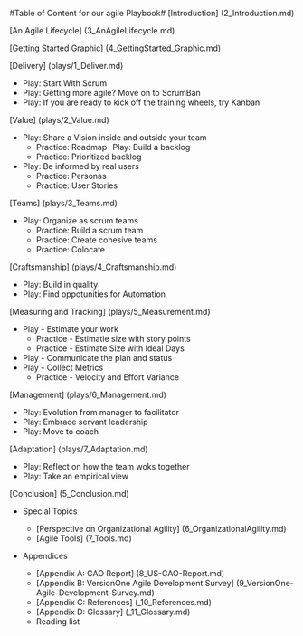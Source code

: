 #Table of Content for our agile Playbook#
[Introduction] (2_Introduction.md)

[An Agile Lifecycle] (3_AnAgileLifecycle.md)

[Getting Started Graphic] (4_GettingStarted_Graphic.md)

[Delivery] (plays/1_Deliver.md)

- Play: Start With Scrum
- Play: Getting more agile? Move on to ScrumBan
- Play: If you are ready to kick off the training wheels, try Kanban

[Value] (plays/2_Value.md)

- Play: Share a Vision inside and outside your team
  - Practice: Roadmap
-Play: Build a backlog
  - Practice: Prioritized backlog
- Play: Be informed by real users
  - Practice: Personas
  - Practice: User Stories

[Teams] (plays/3_Teams.md)

- Play: Organize as scrum teams
  - Practice: Build a scrum team
  - Practice: Create cohesive teams 
  - Practice: Colocate
  
[Craftsmanship] (plays/4_Craftsmanship.md)

- Play: Build in quality
- Play: Find oppotunities for Automation

[Measuring and Tracking] (plays/5_Measurement.md)
 - Play - Estimate your work
    - Practice - Estimatie size with story points
    - Practice - Estimate Size with Ideal Days
 - Play - Communicate the plan and status
 - Play - Collect Metrics
    - Practice - Velocity and Effort Variance

[Management] (plays/6_Management.md)
- Play: Evolution from manager to facilitator
- Play: Embrace servant leadership
- Play: Move to coach

[Adaptation] (plays/7_Adaptation.md)
- Play: Reflect on how the team woks together
- Play: Take an empirical view


[Conclusion] (5_Conclusion.md)

- Special Topics
  - [Perspective on Organizational Agility] (6_OrganizationalAgility.md)
  - [Agile Tools] (7_Tools.md)

- Appendices
  - [Appendix A: GAO Report] (8_US-GAO-Report.md)
  - [Appendix B: VersionOne Agile Development Survey] (9_VersionOne-Agile-Development-Survey.md)
  - [Appendix C: References] (_10_References.md)
  - [Appendix D: Glossary] (_11_Glossary.md)
  - Reading list
